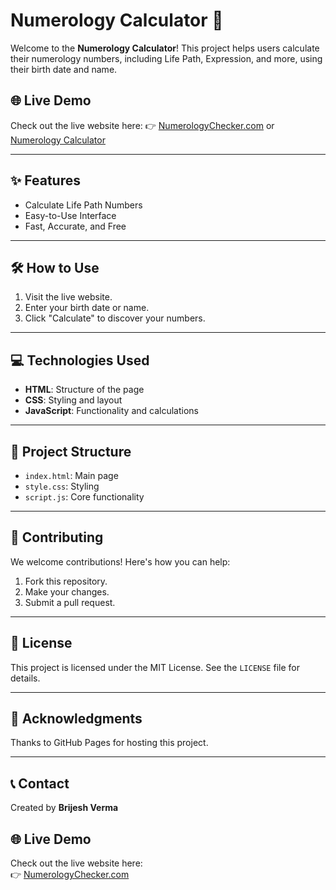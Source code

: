 # Numerology Calculator 🌟

Welcome to the **Numerology Calculator**! This project helps users calculate their numerology numbers, including Life Path, Expression, and more, using their birth date and name.

## 🌐 Live Demo
Check out the live website here: 👉 [NumerologyChecker.com](https://numerologychecker.com) or [Numerology Calculator](https://brij-star.github.io/numerology-calculator/)



---

## ✨ Features
- Calculate Life Path Numbers
- Easy-to-Use Interface
- Fast, Accurate, and Free

---

## 🛠️ How to Use
1. Visit the live website.
2. Enter your birth date or name.
3. Click "Calculate" to discover your numbers.

---

## 💻 Technologies Used
- **HTML**: Structure of the page
- **CSS**: Styling and layout
- **JavaScript**: Functionality and calculations

---

## 📂 Project Structure
- `index.html`: Main page
- `style.css`: Styling
- `script.js`: Core functionality

---

## 🤝 Contributing
We welcome contributions! Here's how you can help:
1. Fork this repository.
2. Make your changes.
3. Submit a pull request.

---

## 📜 License
This project is licensed under the MIT License. See the `LICENSE` file for details.

---

## 👏 Acknowledgments
Thanks to GitHub Pages for hosting this project.

---

## 📞 Contact
Created by **Brijesh Verma**  
## 🌐 Live Demo
Check out the live website here:  
👉 [NumerologyChecker.com](https://numerologychecker.com)

